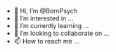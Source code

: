 - 👋 Hi, I’m @BornPsych
- 👀 I’m interested in ...
- 🌱 I’m currently learning ...
- 💞️ I’m looking to collaborate on ...
- 📫 How to reach me ...

<!---
BornPsych/BornPsych is a ✨ special ✨ repository because its `README.md` (this file) appears on your GitHub profile.
You can click the Preview link to take a look at your changes.
--->
